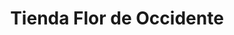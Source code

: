 ---
title: "Tienda Flor de Occidente"
url: /puerto-de-san-jose/tienda-flor-de-occidente/
shop: Allgemein
---